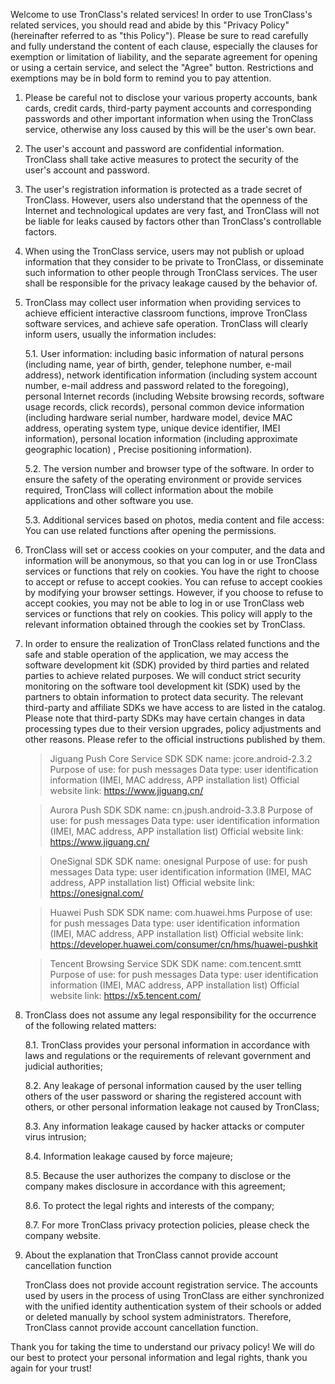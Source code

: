 Welcome to use TronClass's related services! In order to use TronClass's related services, you should read and abide by this "Privacy Policy" (hereinafter referred to as "this Policy"). Please be sure to read carefully and fully understand the content of each clause, especially the clauses for exemption or limitation of liability, and the separate agreement for opening or using a certain service, and select the "Agree" button. Restrictions and exemptions may be in bold form to remind you to pay attention.

1. Please be careful not to disclose your various property accounts, bank cards, credit cards, third-party payment accounts and corresponding passwords and other important information when using the TronClass service, otherwise any loss caused by this will be the user's own bear.

2. The user's account and password are confidential information. TronClass shall take active measures to protect the security of the user's account and password.

3. The user's registration information is protected as a trade secret of TronClass. However, users also understand that the openness of the Internet and technological updates are very fast, and TronClass will not be liable for leaks caused by factors other than TronClass's controllable factors.

4. When using the TronClass service, users may not publish or upload information that they consider to be private to TronClass, or disseminate such information to other people through TronClass services. The user shall be responsible for the privacy leakage caused by the behavior of.

5. TronClass may collect user information when providing services to achieve efficient interactive classroom functions, improve TronClass software services, and achieve safe operation. TronClass will clearly inform users, usually the information includes:
   
   5.1. User information: including basic information of natural persons (including name, year of birth, gender, telephone number, e-mail address), network identification information (including system account number, e-mail address and password related to the foregoing), personal Internet records (including Website browsing records, software usage records, click records), personal common device information (including hardware serial number, hardware model, device MAC address, operating system type, unique device identifier, IMEI information), personal location information (including approximate geographic location) , Precise positioning information).
   
   5.2. The version number and browser type of the software. In order to ensure the safety of the operating environment or provide services required, TronClass will collect information about the mobile applications and other software you use.
   
   5.3. Additional services based on photos, media content and file access: You can use related functions after opening the permissions.
   
6. TronClass will set or access cookies on your computer, and the data and information will be anonymous, so that you can log in or use TronClass services or functions that rely on cookies. You have the right to choose to accept or refuse to accept cookies. You can refuse to accept cookies by modifying your browser settings. However, if you choose to refuse to accept cookies, you may not be able to log in or use TronClass web services or functions that rely on cookies. This policy will apply to the relevant information obtained through the cookies set by TronClass.

7. In order to ensure the realization of TronClass related functions and the safe and stable operation of the application, we may access the software development kit (SDK) provided by third parties and related parties to achieve related purposes. We will conduct strict security monitoring on the software tool development kit (SDK) used by the partners to obtain information to protect data security. The relevant third-party and affiliate SDKs we have access to are listed in the catalog. Please note that third-party SDKs may have certain changes in data processing types due to their version upgrades, policy adjustments and other reasons. Please refer to the official instructions published by them.

   > Jiguang Push Core Service SDK
   > SDK name: jcore.android-2.3.2
   > Purpose of use: for push messages
   > Data type: user identification information (IMEI, MAC address, APP installation list)
   > Official website link: https://www.jiguang.cn/

   > Aurora Push SDK
   > SDK name: cn.jpush.android-3.3.8
   > Purpose of use: for push messages
   > Data type: user identification information (IMEI, MAC address, APP installation list)
   > Official website link: https://www.jiguang.cn/
   
   > OneSignal SDK
   > SDK name: onesignal
   > Purpose of use: for push messages
   > Data type: user identification information (IMEI, MAC address, APP installation list)
   > Official website link: https://onesignal.com/

   > Huawei Push SDK
   > SDK name: com.huawei.hms
   > Purpose of use: for push messages
   > Data type: user identification information (IMEI, MAC address, APP installation list)
   > Official website link: https://developer.huawei.com/consumer/cn/hms/huawei-pushkit

   > Tencent Browsing Service SDK
   > SDK name: com.tencent.smtt
   > Purpose of use: for push messages
   > Data type: user identification information (IMEI, MAC address, APP installation list)
   > Official website link: https://x5.tencent.com/


8. TronClass does not assume any legal responsibility for the occurrence of the following related matters:

   8.1. TronClass provides your personal information in accordance with laws and regulations or the requirements of relevant government and judicial authorities;
   
   8.2. Any leakage of personal information caused by the user telling others of the user password or sharing the registered account with others, or other personal information leakage not caused by TronClass;
   
   8.3. Any information leakage caused by hacker attacks or computer virus intrusion;
   
   8.4. Information leakage caused by force majeure;
   
   8.5. Because the user authorizes the company to disclose or the company makes disclosure in accordance with this agreement;
   
   8.6. To protect the legal rights and interests of the company;
   
   8.7. For more TronClass privacy protection policies, please check the company website.

9. About the explanation that TronClass cannot provide account cancellation function

   TronClass does not provide account registration service. The accounts used by users in the process of using TronClass are either synchronized with the unified identity authentication system of their schools or added or deleted manually by school system administrators. Therefore, TronClass cannot provide account cancellation function.


Thank you for taking the time to understand our privacy policy! We will do our best to protect your personal information and legal rights, thank you again for your trust!